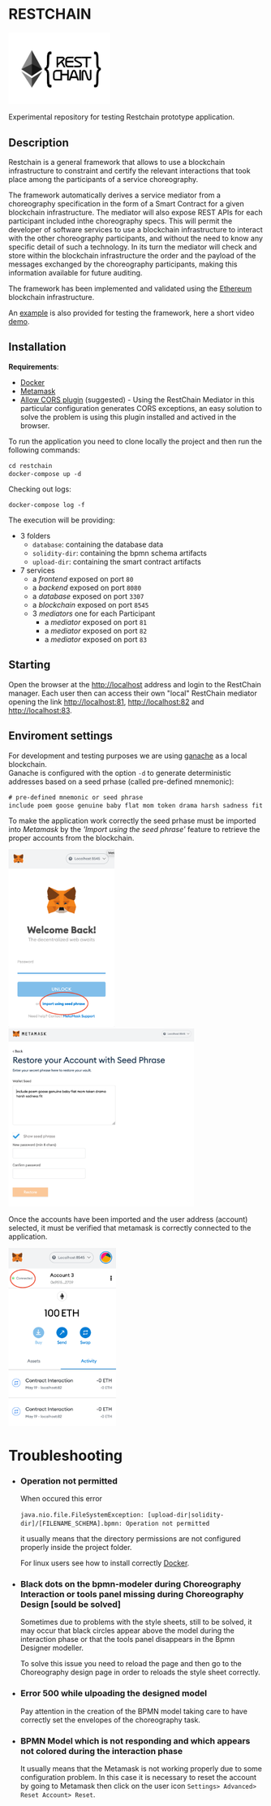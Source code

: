# RESTCHAIN
<img src="./images/rc-logo.png"  width="200" />

Experimental repository for testing Restchain prototype application.

## Description

Restchain is a general framework that allows to use a blockchain infrastructure to constraint and certify the relevant interactions that took place among the participants of a service choreography.  

The framework automatically derives a service mediator from a choreography specification in the form of a Smart Contract for a given blockchain infrastructure. The mediator will also expose REST APIs for each participant included inthe choreography specs. This will permit the developer of software services to use a blockchain infrastructure to interact with the other choreography participants, and without the need to know any specific detail of such a technology. In its turn the mediator will check and store within the blockchain infrastructure the order and the payload of the messages exchanged by the choreography participants, making this information available for future auditing. 

The framework has been implemented and validated using the [Ethereum](https://ethereum.org/) blockchain infrastructure.

An [example](./example/Example.md) is also provided for testing the framework, here a short video [demo](https://www.youtube.com/watch?v=RrgNvYS5tAk).

## Installation
**Requirements**:

* [Docker](https://www.docker.com/) 
* [Metamask](https://metamask.io)
* [Allow CORS plugin](https://mybrowseraddon.com/access-control-allow-origin.html) (suggested) - Using the RestChain Mediator in this particular configuration generates CORS exceptions, an easy solution to solve the problem is using this plugin installed and actived in the browser. 

To run the application you need to clone locally the project and then run the following commands:

```
cd restchain
docker-compose up -d 
```

Checking out logs:

```
docker-compose log -f
```

The execution will be providing:

* 3 folders 
	* `database`: containing the database data     
	* `solidity-dir`: containing the bpmn schema artifacts
	* `upload-dir`: containing the smart contract artifacts
* 7 services
	* a *frontend* exposed on port `80`
	* a *backend*  exposed on port `8080	`
	* a *database* exposed on port `3307`
	* a *blockchain* exposed on port `8545`
	* 3 *mediators* one for each Participant 
		* a *mediator* exposed on port `81` 
 		* a *mediator* exposed on port `82`
	 	* a *mediator* exposed on port `83`

## Starting 
Open the browser at the [http://localhost](http://localhost) address and login to the RestChain manager. Each user then can access their own "local" RestChain mediator opening the link [http://localhost:81](http://localhost:81), [http://localhost:82](http://localhost:82) and [http://localhost:83](http://localhost:83).

## Enviroment settings
For development and testing purposes we are using [ganache](https://github.com/trufflesuite/ganache-cli) as a local blockchain.  
Ganache is configured with the option `-d` to generate deterministic addresses based on a seed prhase (called pre-defined mnemonic):

```
# pre-defined mnemonic or seed phrase
include poem goose genuine baby flat mom token drama harsh sadness fit
```
To make the application work correctly the seed prhase must be imported into *Metamask* by the *'Import using the seed phrase'* feature to retrieve the proper accounts from the blockchain. 

<img src="./images/Metamask1.png"  height="350" /> <img src="./images/Metamask2.png"  height="350" />

Once the accounts have been imported and the user address (account) selected, it must be verified that metamask is correctly connected to the application. 

<img src="./images/Metamask3.png"  height="350" />


# Troubleshooting
* ### Operation not permitted

	When occured this error 

	```java.nio.file.FileSystemException: [upload-dir|solidity-dir]/[FILENAME_SCHEMA].bpmn: Operation not permitted```

	it usually means that the directory permissions are not configured properly inside the project folder.  

	For linux users see how to install correctly [Docker](https://docs.docker.com/engine/install/linux-postinstall/).

* ### Black dots on the bpmn-modeler during Choreography Interaction or tools panel missing during Choreography Design [sould be solved]

	Sometimes due to problems with the style sheets, still to be solved, it may occur that black circles appear above the model during the interaction phase or that the tools panel disappears in the Bpmn Designer modeller.

	To solve this issue you need to reload the page and then go to the Choreography design page in order to reloads the style sheet correctly.

* ### Error 500 while ulpoading the designed model
	Pay attention in the creation of the BPMN model taking care to have correctly set the envelopes of the choreography task.

* ### BPMN Model which is not responding and which appears not colored during the interaction phase
	It usually means that the Metamask is not working properly due to some configuration problem. In this case it is necessary to reset the account by going to Metamask then click on the user icon `Settings> Advanced> Reset Account> Reset`.
	
	
